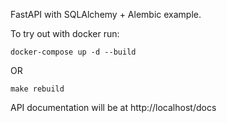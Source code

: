 FastAPI with SQLAlchemy + Alembic example.

To try out with docker run:

```docker-compose up -d --build```

OR

```make rebuild```

API documentation will be at http://localhost/docs
